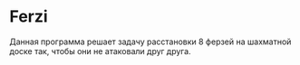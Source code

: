 # Ferzi
Данная программа решает задачу расстановки 8 ферзей на шахматной доске так, чтобы они не атаковали друг друга.
